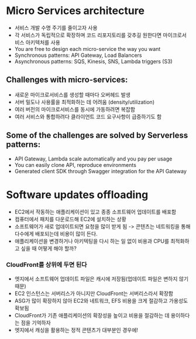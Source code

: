 # Micro Services architecture
- 서비스 개발 수명 주기를 줄이고자 사용
- 각 서비스가 독립적으로 확장하며 코드 리포지토리를 갖추길 원한다면 마이크로서비스 아키텍처를 사용
- You are free to design each micro-service the way you want
- Synchronous patterns: API Gateway, Load Balancers
- Asynchronous patterns: SQS, Kinesis, SNS, Lambda triggers (S3)
## Challenges with micro-services:
- 새로운 마이크로서비스를 생성할 때마다 오버헤드 발생
- 서버 밀도나 사용률을 최적화하는 데 어려움 (density/utilization)
- 여러 버전의 마이크로서비스를 동시에 가동하려면 복잡함
- 여러 서비스와 통합하려다 클라이언트 코드 요구사항이 급증하기도 함
## Some of the challenges are solved by Serverless patterns:
- API Gateway, Lambda scale automatically and you pay per usage
- You can easily clone API, reproduce environments
- Generated client SDK through Swagger integration for the API Gateway

# Software updates offloading
- EC2에서 작동하는 애플리케이션이 있고 종종 소프트웨어 업데이트를 배포함
- 컴퓨터에서 패치를 다운로드해 EC2에 설치하는 상황
- 소프트웨어가 새로 업데이트되면 요청을 많이 받게 됨 -> 콘텐츠는 네트워킹을 통해 다수에게 배포되는데 비용이 많이 든다.
- 애플리케이션을 변경하거나 아키텍팅을 다시 하는 일 없이 비용과 CPU를 최적화하고 싶을 때 어떻게 해야 할까?
### CloudFront를 상위에 두면 된다
- 엣지에서 소프트웨어 업데이트 파일은 캐시에 저장됨(업데이트 파일은 변하지 않기 때문)
- EC2 인스턴스는 서버리스가 아니지만 CloudFront는 서버리스라서 확장함
- ASG가 많이 확장하지 않아 EC2와 네트워크, EFS 비용을 크게 절감하고 가용성도 확보됨
- CloudFront가 기존 애플리케이션의 확장성을 높이고 비용을 절감하는 데 용이하다는 점을 기억하자
- 엣지에서 캐싱을 활용하는 정적 콘텐츠가 대부분인 경우에!